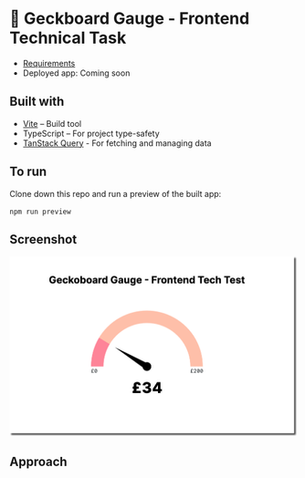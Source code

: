 # 🦎 Geckboard Gauge - Frontend Technical Task

 - [Requirements](https://gist.github.com/leocassarani/57ff31870afc603462ea2b1feafecbe4)
 - Deployed app: Coming soon

## Built with
- [Vite](https://vitejs.dev/) – Build tool
- TypeScript – For project type-safety
- [TanStack Query](https://tanstack.com/query/v4/docs/react/overview) - For fetching and managing data


## To run
Clone down this repo and run a preview of the built app:
```
npm run preview
```
## Screenshot
![Screenshot](public/screengrab.png)

## Approach



